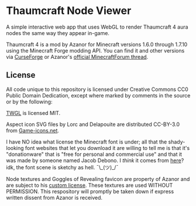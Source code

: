 # Thaumcraft Node Viewer

A simple interactive web app that uses WebGL to render Thaumcraft 4 aura nodes the same way they appear in-game.

Thaumcraft 4 is a mod by Azanor for Minecraft versions 1.6.0 through 1.7.10 using the Minecraft Forge modding API. You can find it and other versions via [CurseForge](https://www.curseforge.com/minecraft/mc-mods/thaumcraft) or Azanor's [official MinecraftForum thread](https://www.minecraftforum.net/forums/mapping-and-modding-java-edition/minecraft-mods/1292130-thaumcraft-6-1-beta26-no-longer-being-developed).

## License

All code unique to this repository is licensed under Creative Commons CC0 Public Domain Dedication, except where marked by comments in the source or by the following:

[TWGL](https://twgljs.org/) is licensed MIT.

Aspect icon SVG files by Lorc and Delapouite are distributed CC-BY-3.0 from [Game-icons.net](https://game-icons.net/).

I have NO idea what license the Minecraft font is under; all that the shady-looking font websites that let you download it are willing to tell me is that it's "donationware" that is "free for personal and commercial use" and that it was made by someone named Jacob Debono. I _think_ it comes from [here](https://www.1001freefonts.com/minecraft.font)? idk, the font scene is sketchy as hell. ¯\\\_(ツ)\_/¯

Node textures and Goggles of Revealing favicon are property of Azanor and are subject to his [custom license](https://www.curseforge.com/project/223628/license). These textures are used WITHOUT PERMISSION. This respository will promptly be taken down if express written dissent from Azanor is received.